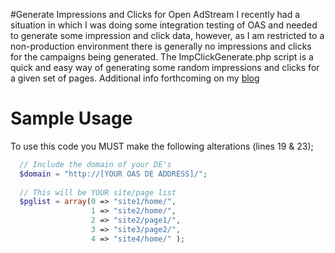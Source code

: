 #Generate Impressions and Clicks for Open AdStream
I recently had a situation in which I was doing some integration testing of OAS and needed to generate some impression and click data, however, as I am restricted to a non-production environment there is generally no impressions and clicks for the campaigns being generated. The ImpClickGenerate.php script is a quick and easy way of generating some random impressions and clicks for a given set of pages. Additional info forthcoming on my [blog](http://openadstream.blogspot.com/)

Sample Usage
============ 
To use this code you MUST make the following alterations (lines 19 & 23);

```PHP
  // Include the domain of your DE's
  $domain = "http://[YOUR OAS DE ADDRESS]/"; 
  
  // This will be YOUR site/page list
  $pglist = array(0 => "site1/home/",
                  1 => "site2/home/",
                  2 => "site2/page1/",
                  3 => "site3/page2/",
                  4 => "site4/home/" );
```